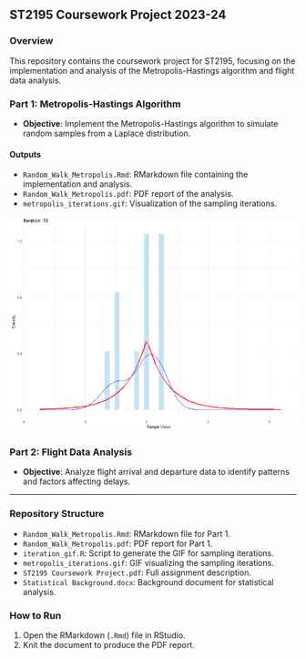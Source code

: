 ## ST2195 Coursework Project 2023-24

### Overview
This repository contains the coursework project for ST2195, focusing on the implementation and analysis of the Metropolis-Hastings algorithm and flight data analysis.

### Part 1: Metropolis-Hastings Algorithm
- **Objective**: Implement the Metropolis-Hastings algorithm to simulate random samples from a Laplace distribution.

#### Outputs
- `Random_Walk_Metropolis.Rmd`: RMarkdown file containing the implementation and analysis.
- `Random_Walk_Metropolis.pdf`: PDF report of the analysis.
- `metropolis_iterations.gif`: Visualization of the sampling iterations.

![Metropolis-Hastings Sampling](metropolis_iterations.gif)

### Part 2: Flight Data Analysis
- **Objective**: Analyze flight arrival and departure data to identify patterns and factors affecting delays.

---

### Repository Structure
- `Random_Walk_Metropolis.Rmd`: RMarkdown file for Part 1.
- `Random_Walk_Metropolis.pdf`: PDF report for Part 1.
- `iteration_gif.R`: Script to generate the GIF for sampling iterations.
- `metropolis_iterations.gif`: GIF visualizing the sampling iterations.
- `ST2195 Coursework Project.pdf`: Full assignment description.
- `Statistical Background.docx`: Background document for statistical analysis.

### How to Run
1. Open the RMarkdown (`.Rmd`) file in RStudio.
2. Knit the document to produce the PDF report.
